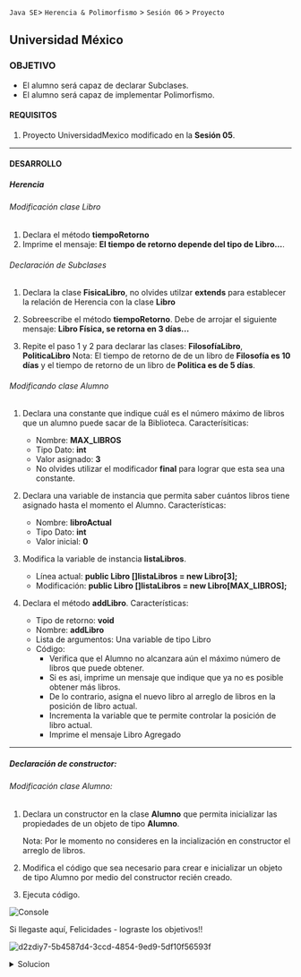 
`Java SE`> `Herencia & Polimorfismo` > `Sesión 06` > `Proyecto`

## Universidad México

### OBJETIVO

- El alumno será capaz  de declarar Subclases.
- El alumno será capaz de implementar Polimorfismo.

#### REQUISITOS

1. Proyecto UniversidadMexico modificado en la <b>Sesión 05</b>.

<hr>

#### DESARROLLO

##### Herencia

###### Modificación clase Libro

1. Declara el método <b>tiempoRetorno</b>
2. Imprime el mensaje: <b>El tiempo de retorno depende del tipo de Libro...</b>.

###### Declaración de Subclases

1. Declara la clase <b>FisicaLibro</b>, no olvides utilzar <b>extends</b> para establecer la relación de Herencia con la clase <b>Libro</b>

2. Sobreescribe el método <b>tiempoRetorno</b>. Debe de arrojar el siguiente mensaje: <b>Libro Física, se retorna en 3 días...</b>

3. Repite el paso 1 y 2 para declarar las clases:  <b>FilosofíaLibro</b>,  <b>PoliticaLibro</b>
   Nota: El tiempo de retorno de de un libro de <b>Filosofía es 10 días</b> y el tiempo de retorno de un libro de <b>Politica es de 5 días</b>.
	
###### Modificando clase Alumno

1. Declara una constante que indique cuál es el número máximo de libros que un alumno puede sacar de la Biblioteca. Caracterísiticas:

   - Nombre: <b>MAX_LIBROS</b>
   - Tipo Dato: <b>int</b>
   - Valor asignado: <b>3</b>
   - No olvides utilizar el modificador <b>final</b> para lograr que esta sea una constante.
   
2. Declara una variable de instancia que permita saber cuántos libros tiene asignado hasta el momento el Alumno. Características:

   - Nombre: <b>libroActual</b>
   - Tipo Dato: <b>int</b>
   - Valor inicial: <b>0</b>
  
3. Modifica la variable de instancia <b>listaLibros</b>.  

   - Línea actual: <b>public Libro []listaLibros = new Libro[3];</b>
   - Modificación: <b>public Libro []listaLibros = new Libro[MAX_LIBROS];</b>
   
4. Declara el método <b>addLibro</b>. Características: 

   - Tipo de retorno: <b>void</b>
   - Nombre: <b>addLibro</b>
   - Lista de argumentos: Una variable de tipo Libro
   - Código: 
      - Verifica que el Alumno no alcanzara aún el máximo número de libros que puede obtener.
      - Si es asi, imprime un mensaje que indique que ya no es posible obtener más libros.
      - De lo contrario, asigna el nuevo libro al arreglo de libros en la posición de libro actual.
      - Incrementa la variable que te permite controlar la posición de libro actual.
      - Imprime el mensaje Libro Agregado
   
<hr>

##### Declaración de constructor:

###### Modificación clase Alumno:

1. Declara un constructor en la clase <b>Alumno</b> que permita inicializar las propiedades de un objeto de tipo <b>Alumno</b>.

   Nota: Por le momento no consideres en la incialización en constructor el arreglo de libros.
   
2. Modifica el código que sea necesario para crear e inicializar un objeto de tipo Alumno por medio del constructor recién creado.
3. Ejecuta código.

![Console](https://user-images.githubusercontent.com/56565204/67613052-86b54280-f76e-11e9-93b5-af54e9c527a6.png)

Si llegaste aquí, Felicidades - lograste los objetivos!!

![d2zdiy7-5b4587d4-3ccd-4854-9ed9-5df10f56593f](https://user-images.githubusercontent.com/56565204/67228451-e625f200-f3fe-11e9-99ce-ad733b945ebd.png)

<details>
	<summary>Solucion</summary>
	<p> 1. Encapsula la clase <b>Alumno</b> y <b>Libro</b>.</b>. </p>
	<p> 2. Declaración de método estático, <b>RegistraAlumno</b> </p>
	<p> 3. Declaración de constructor en clase <b>Alumno<b></p>
	<p> 4. Modificación de código previamente creado para crear y asignar valores iniciales a las instancias de tipo <b>Alumno</b></p>
	<p> 5. Ejecuta el proyecto</p>
</details> 
